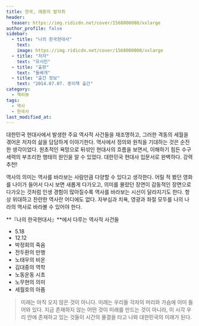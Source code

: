 ```yaml
---
title: 한국, 애증의 발자취
header:
  teaser: https://img.ridicdn.net/cover/1568000008/xxlarge
author_profile: false
sidebar:
  - title: "나의 한국현대사"
    text:
    image: https://img.ridicdn.net/cover/1568000008/xxlarge
  - title: "저자"
    text: "유시민"
  - title: "출판"
    text: "돌베개"
  - title: "출간 정보"
    text: "2014.07.07. 종이책 출간"
category:
  - 책리뷰
tags:
  - 역사
  - 한국사
last_modified_at:
---
```


대한민국 현대사에서 발생한 주요 역사적 사건들을 재조명하고, 그러한 격동의 세월을 겪어온 저자의 삶을 담담하게 이야기한다. 역사에서 정의와 원칙을 기대하는 것은 순진한 생각이었다. 원초적인 욕망으로 뒤섞인 현대사의 흐름을 보면서, 이해하기 힘든 수구세력의 부조리한 행태의 원인을 알 수 있었다. 대한민국 현대사 입문서로 완벽하다. 강력추천!

역사의 의미는 역사를 바라보는 사람만큼 다양할 수 있다고 생각한다. 어릴 적 봤던 영화를 나이가 들어서 다시 보면 새롭게 다가오고, 의미를 몰랐던 장면이 감동적인 장면으로 다가오는 것처럼 인생 경험이 많아질수록 역사를 바라보는 시선이 달라지기도 한다. 항상 위대하고 찬란한 역사란 어디에도 없다. 자부심과 치욕, 영광과 좌절 모두를 나의 나라의 역사로 바라볼 수 있어야 한다.

**『나의 한국현대사』**에서 다루는 역사적 사건들

- 5.18
- 12.12
- 박정희의 죽음
- 전두환의 만행
- 노태우의 비운
- 김대중의 역학
- 노동운동 시초
- 노무현의 의미
- 세월호의 아픔

> 미래는 아직 오지 않은 것이 아니다. 미래는 우리들 각자의 머리와 가슴에 이미 들어와 있다. 지금 존재하지 않는 어떤 것이 미래를 만드는 것이 아니라, 이 시각 우리 안에 존재하고 있는 것들이 시간의 물결을 타고 나와 대한민국의 미래가 된다.

